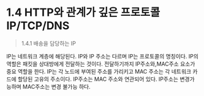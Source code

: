 # 1.4 HTTP와 관계가 깊은 프로토콜 IP/TCP/DNS

> 1.4.1 배송을 담당하는 IP

IP는 네트워크 계층에 해당된다. IP와 IP 주소는 다르며 IP는 프로토콜의 명칭이다. IP의 역할은 패킷을 상대방에게 전달하는 것이다. 전달하기까지 IP주소와,MAC주소 요소가 중요 역할을 한다. IP는 각 노드에 부여된 주소를 가리키고 MAC 주소는 각 네트워크 카드에 할당된 고유의 주소이다. IP주소는 MAC 주소와 연관되어 있다. IP주소는 변경가능하며 MAC주소는 변경 불가능 하다.

